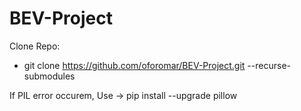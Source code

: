 # BEV-Project

Clone Repo:

- git clone https://github.com/oforomar/BEV-Project.git --recurse-submodules

If PIL error occurem, Use -> pip install --upgrade pillow
